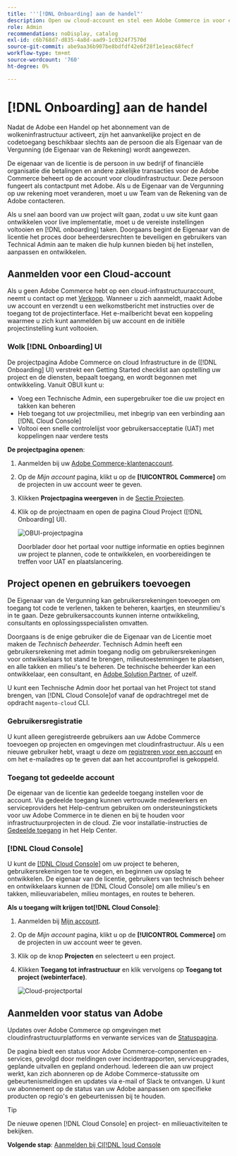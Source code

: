 ```yaml
---
title: '''[!DNL Onboarding] aan de handel"'
description: Open uw cloud-account en stel een Adobe Commerce in voor een infrastructuurproject voor de cloud.
role: Admin
recommendations: noDisplay, catalog
exl-id: c6b768d7-d835-4a8d-aad9-1c0324f7570d
source-git-commit: abe9aa36b907be8bdfdf42e6f28f1e1eac68fecf
workflow-type: tm+mt
source-wordcount: '760'
ht-degree: 0%

---
```


# [!DNL Onboarding] aan de handel

Nadat de Adobe een Handel op het abonnement van de wolkeninfrastructuur activeert, zijn het aanvankelijke project en de codetoegang beschikbaar slechts aan de persoon die als Eigenaar van de Vergunning (de Eigenaar van de Rekening) wordt aangewezen.

De eigenaar van de licentie is de persoon in uw bedrijf of financiële organisatie die betalingen en andere zakelijke transacties voor de Adobe Commerce beheert op de account voor cloudinfrastructuur. Deze persoon fungeert als contactpunt met Adobe. Als u de Eigenaar van de Vergunning op uw rekening moet veranderen, moet u uw Team van de Rekening van de Adobe contacteren.

Als u snel aan boord van uw project wilt gaan, zodat u uw site kunt gaan ontwikkelen voor live implementatie, moet u de vereiste instellingen voltooien en [!DNL onboarding] taken. Doorgaans begint de Eigenaar van de licentie het proces door beheerdersrechten te beveiligen en gebruikers van Technical Admin aan te maken die hulp kunnen bieden bij het instellen, aanpassen en ontwikkelen.

## Aanmelden voor een Cloud-account

Als u geen Adobe Commerce hebt op een cloud-infrastructuuraccount, neemt u contact op met [Verkoop]. Wanneer u zich aanmeldt, maakt Adobe uw account en verzendt u een welkomstbericht met instructies over de toegang tot de projectinterface. Het e-mailbericht bevat een koppeling waarmee u zich kunt aanmelden bij uw account en de initiële projectinstelling kunt voltooien.

### Wolk [!DNL Onboarding] UI

De projectpagina Adobe Commerce on cloud Infrastructure in de ([!DNL Onboarding] UI) verstrekt een Getting Started checklist aan opstelling uw project en de diensten, bepaalt toegang, en wordt begonnen met ontwikkeling. Vanuit OBUI kunt u:

- Voeg een Technische Admin, een supergebruiker toe die uw project en takken kan beheren
- Heb toegang tot uw projectmilieu, met inbegrip van een verbinding aan [!DNL Cloud Console]
- Voltooi een snelle controlelijst voor gebruikersacceptatie (UAT) met koppelingen naar verdere tests

**De projectpagina openen**:

1. Aanmelden bij uw [Adobe Commerce-klantenaccount](https://account.magento.com/customer/account/login).

1. Op de _Mijn account_ pagina, klikt u op de **[!UICONTROL Commerce]** om de projecten in uw account weer te geven.

1. Klikken **Projectpagina weergeven** in de [Sectie Projecten](https://cloud.magento.com/cloud/project/).

1. Klik op de projectnaam en open de pagina Cloud Project ([!DNL Onboarding] UI).

   ![OBUI-projectpagina](../assets/onboarding-ui.png)

   Doorblader door het portaal voor nuttige informatie en opties beginnen uw project te plannen, code te ontwikkelen, en voorbereidingen te treffen voor UAT en plaatslancering.

## Project openen en gebruikers toevoegen

De Eigenaar van de Vergunning kan gebruikersrekeningen toevoegen om toegang tot code te verlenen, takken te beheren, kaartjes, en steunmilieu&#39;s in te gaan. Deze gebruikersaccounts kunnen interne ontwikkeling, consultants en oplossingsspecialisten omvatten.

Doorgaans is de enige gebruiker die de Eigenaar van de Licentie moet maken de _Technisch beheerder_. Technisch Admin heeft een gebruikersrekening met admin toegang nodig om gebruikersrekeningen voor ontwikkelaars tot stand te brengen, milieutoestemmingen te plaatsen, en alle takken en milieu&#39;s te beheren. De technische beheerder kan een ontwikkelaar, een consultant, en [Adobe Solution Partner](https://business.adobe.com/products/magento/partners.html), of uzelf.

U kunt een Technische Admin door het portaal van het Project tot stand brengen, van [!DNL Cloud Console]of vanaf de opdrachtregel met de opdracht `magento-cloud` CLI.

### Gebruikersregistratie

U kunt alleen geregistreerde gebruikers aan uw Adobe Commerce toevoegen op projecten en omgevingen met cloudinfrastructuur. Als u een nieuwe gebruiker hebt, vraagt u deze om [registreren voor een account](https://account.magento.com/customer/account/login/) en om het e-mailadres op te geven dat aan het accountprofiel is gekoppeld.

### Toegang tot gedeelde account

De eigenaar van de licentie kan gedeelde toegang instellen voor de account. Via gedeelde toegang kunnen vertrouwde medewerkers en serviceproviders het Help-centrum gebruiken om ondersteuningstickets voor uw Adobe Commerce in te dienen en bij te houden voor infrastructuurprojecten in de cloud. Zie voor installatie-instructies de [Gedeelde toegang] in het Help Center.

### [!DNL Cloud Console]

U kunt de [[!DNL Cloud Console]](cloud-console.md) om uw project te beheren, gebruikersrekeningen toe te voegen, en beginnen uw opslag te ontwikkelen. De eigenaar van de licentie, gebruikers van technisch beheer en ontwikkelaars kunnen de [!DNL Cloud Console] om alle milieu&#39;s en takken, milieuvariabelen, milieu montages, en routes te beheren.

**Als u toegang wilt krijgen tot[!DNL Cloud Console]**:

1. Aanmelden bij [Mijn account](https://account.magento.com/customer/account/login).

1. Op de _Mijn account_ pagina, klikt u op de **[!UICONTROL Commerce]** om de projecten in uw account weer te geven.

1. Klik op de knop **Projecten** en selecteert u een project.

1. Klikken **Toegang tot infrastructuur** en klik vervolgens op **Toegang tot project (webinterface)**.

   ![Cloud-projectportal](../assets/obui-project-access.png)

## Aanmelden voor status van Adobe

Updates over Adobe Commerce op omgevingen met cloudinfrastructuurplatforms en verwante services van de [Statuspagina].

De pagina biedt een status voor Adobe Commerce-componenten en -services, gevolgd door meldingen over incidentrapporten, serviceupgrades, geplande uitvallen en gepland onderhoud. Iedereen die aan uw project werkt, kan zich abonneren op de Adobe Commerce-statussite om gebeurtenismeldingen en updates via e-mail of Slack te ontvangen. U kunt uw abonnement op de status van uw Adobe aanpassen om specifieke producten op regio&#39;s en gebeurtenissen bij te houden.

>[!TIP]
>
> De nieuwe openen [!DNL Cloud Console] en project- en milieuactiviteiten te bekijken.
>
>**Volgende stap**: [Aanmelden bij Cl[!DNL ]oud Console](cloud-console.md)

<!-- link definitions -->

[Verkoop]: https://business.adobe.com/products/magento/get-demo.html
[Gedeelde toegang]: https://experienceleague.adobe.com/docs/commerce-knowledge-base/kb/help-center-guide/magento-help-center-user-guide.html#shared-access
[Statuspagina]: https://status.adobe.com/products/503473

